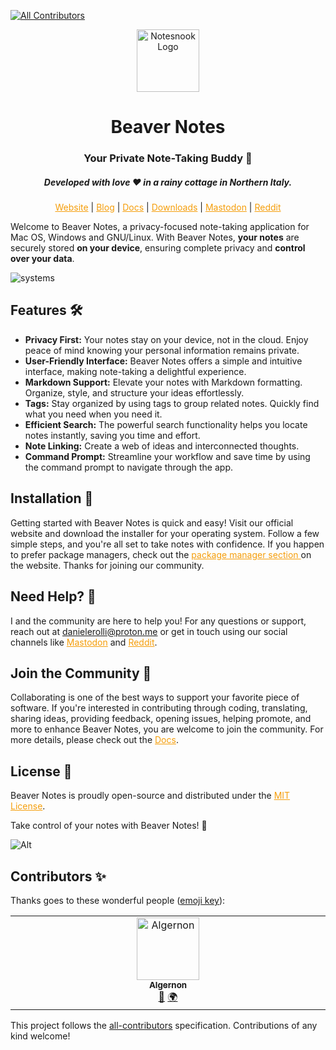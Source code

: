 
<!-- ALL-CONTRIBUTORS-BADGE:START - Do not remove or modify this section -->
[![All Contributors](https://img.shields.io/badge/all_contributors-1-orange.svg?style=flat-square)](#contributors-)
<!-- ALL-CONTRIBUTORS-BADGE:END -->
<p align="center">
<img style="align:center;" src="https://beavernotes.com/resources/Beaver-Icon.webp" alt="Notesnook Logo" width="100" />
</p>

<h1 align="center">Beaver Notes </h1>
<h3 align="center">Your Private Note-Taking Buddy 📝</h3>
<h5 align="center">Developed with love ❤️ in a rainy cottage in Northern Italy.</h3>
<p align="center">
<a style="color: #f59e0b" href="https://beavernotes.com">Website</a> 
| 
<a style="color: #f59e0b" href="https://beavernotes.com/blog">Blog</a> 
| 
<a style="color: #f59e0b" href="https://danieles-organization.gitbook.io/beaver-notes/">Docs</a> 
|
<a style="color: #f59e0b" href="https://beavernotes.com/download">Downloads</a> 
| 
<a style="color: #f59e0b" href="https://mastodon.social/@Beavernotes">Mastodon</a> 
| 
<a style="color: #f59e0b" href="https://www.reddit.com/r/BeaverNotes/">Reddit</a>
</p>


Welcome to Beaver Notes, a privacy-focused note-taking application for Mac OS, Windows and GNU/Linux. With Beaver Notes, **your notes** are securely stored **on your device**, ensuring complete privacy and **control over your data**.



![systems](https://github.com/Daniele-rolli/Beaver-Notes/assets/67503004/f9c6e510-3bad-4563-b6b4-5dfc7dff7caa)


## Features 🛠️

- **Privacy First:** Your notes stay on your device, not in the cloud. Enjoy peace of mind knowing your personal information remains private.
- **User-Friendly Interface:** Beaver Notes offers a simple and intuitive interface, making note-taking a delightful experience.
- **Markdown Support:** Elevate your notes with Markdown formatting. Organize, style, and structure your ideas effortlessly.
- **Tags:** Stay organized by using tags to group related notes. Quickly find what you need when you need it.
- **Efficient Search:** The powerful search functionality helps you locate notes instantly, saving you time and effort.
- **Note Linking:** Create a web of ideas and interconnected thoughts.
- **Command Prompt:** Streamline your workflow and save time by using the command prompt to navigate through the app.
  
## Installation 🚀

Getting started with Beaver Notes is quick and easy! Visit our official website and download the installer for your operating system. Follow a few simple steps, and you're all set to take notes with confidence. If you happen to prefer package managers, check out the <a style="color: #f59e0b" href="https://beavernotes.com/package-manager.html"> package manager section </a> on the website. Thanks for joining our community.

## Need Help? 🤔

I and the community are here to help you! For any questions or support, reach out at  <a style="color: #f59e0b" href="mailto:danielerolli@proton.me">danielerolli@proton.me</a> or get in touch using our social channels like <a style="color: #f59e0b" href="https://mastodon.social/@Beavernotes">Mastodon</a> and <a style="color: #f59e0b" href="https://www.reddit.com/r/BeaverNotes/">Reddit</a>.


## Join the Community 🦫

Collaborating is one of the best ways to support your favorite piece of software. If you're interested in contributing through coding, translating, sharing ideas, providing feedback, opening issues, helping promote, and more to enhance Beaver Notes, you are welcome to join the community. For more details, please check out the <a style="color: #f59e0b" href="https://danieles-organization.gitbook.io/beaver-notes/dev-guides/how-to-contribute">Docs</a>.

## License 📜
Beaver Notes is proudly open-source and distributed under the <a style="color: #f59e0b" href="https://github.com/Daniele-rolli/Beaver-Notes/blob/main/LICENSE">MIT License</a>.

Take control of your notes with Beaver Notes! 🚀

![Alt](https://repobeats.axiom.co/api/embed/96eb6008d766d6c485cafa54856db18bf4d7e274.svg "Repobeats analytics image")


## Contributors ✨

Thanks goes to these wonderful people ([emoji key](https://allcontributors.org/docs/en/emoji-key)):

<!-- ALL-CONTRIBUTORS-LIST:START - Do not remove or modify this section -->
<!-- prettier-ignore-start -->
<!-- markdownlint-disable -->
<table>
  <tbody>
    <tr>
      <td align="center" valign="top" width="14.28%"><a href="http://bigshans.github.io"><img src="https://avatars.githubusercontent.com/u/26884666?v=4?s=100" width="100px;" alt="Algernon"/><br /><sub><b>Algernon</b></sub></a><br /><a href="https://github.com/Daniele-rolli/Beaver-Notes/issues?q=author%3Abigshans" title="Bug reports">🐛</a> <a href="#translation-bigshans" title="Translation">🌍</a></td>
    </tr>
  </tbody>
</table>

<!-- markdownlint-restore -->
<!-- prettier-ignore-end -->

<!-- ALL-CONTRIBUTORS-LIST:END -->

This project follows the [all-contributors](https://github.com/all-contributors/all-contributors) specification. Contributions of any kind welcome!

